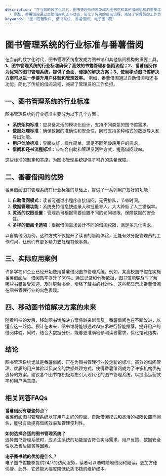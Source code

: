 ```yaml
---
description: "在当前的数字化时代，图书管理系统愈发成为图书馆和其他借阅机构的重要工具。**1、图书管理系统的行业标准确保了高效的书籍管理和借阅流程；2、番薯借阅作为优秀的图书管理系统，提供了全面、便捷的解决方案；3、使用移动图书馆解决方案可以进一步提升用户体验和管理效率。**\
  \ 例如，番薯借阅通过自助借阅和还书功能，简化了传统的借阅流程，减轻了管理员的工作负担。"
keywords: "图书管理软件, 借书系统, 番薯借阅, 电子图书馆"
---
```

# 图书管理系统的行业标准与番薯借阅

在当前的数字化时代，图书管理系统愈发成为图书馆和其他借阅机构的重要工具。**1、图书管理系统的行业标准确保了高效的书籍管理和借阅流程；2、番薯借阅作为优秀的图书管理系统，提供了全面、便捷的解决方案；3、使用移动图书馆解决方案可以进一步提升用户体验和管理效率。** 例如，番薯借阅通过自助借阅和还书功能，简化了传统的借阅流程，减轻了管理员的工作负担。

## **一、图书管理系统的行业标准**

图书管理系统的行业标准主要分为以下几个方面：

- **系统架构标准**：应具备灵活的模块化设计，支持不同类型的图书馆需求。
- **数据处理标准**：确保数据的准确性和安全性，同时支持多种格式的数据导入和导出功能。
- **用户体验标准**：界面友好，操作简单，满足不同年龄段用户的需求。
- **借阅和还书流程标准**：应结合自助和管理员两种方式，提高借阅效率。

这些标准的制定和实施，为图书管理系统提供了可靠的质量保障。

## **二、番薯借阅的优势**

番薯借阅图书管理系统在行业标准的基础上，提供了一系列用户友好的功能：

1. **自助借阅模式**：读者可通过小程序直接借阅，无需排队，节省时间。
2. **数据管理功能**：系统支持信息快速录入和批量导入，大大降低了人工错误率。
3. **灵活的权限设置**：管理员可根据需要设置不同的访问权限，保障数据的安全性。
4. **多样的借阅卡选项**：根据借阅需求设计不同的借阅权限，满足多元化需求。

以自助借阅为例，这种方式不仅提升了读者的借阅体验，还能有效分配管理员的工作时间，让他们有更多精力去处理其他事务。

## **三、实际应用案例**

许多学校和企业已经开始使用番薯借阅图书管理系统。例如，某高校图书馆在实施番薯借阅后，借阅效率提升了30%。通过记录和分析数据，图书馆能够及时了解哪些书籍最受欢迎，及时更新书单，增强了藏书的针对性。这些都显示出番薯借阅在图书管理行业的出色表现。

## **四、移动图书馆解决方案的未来**

随着科技的发展，移动图书馆解决方案将越来越普及。番薯借阅也在不断改进，以适应这一趋势。预计在未来，图书馆将能够通过AI技术进行智能推荐，提升用户的借阅体验。同时，结合大数据分析，能够更准确地预测读者需求，优化馆藏结构。

## **结论**

图书管理系统尤其是番薯借阅，正在为图书管理行业设定新的标准。高效的借阅管理、优质的用户体验以及安全的数据处理方式，使得番薯借阅成为了许多机构优先选择的方案。建议各个图书馆积极考虑引入现代化的图书管理系统，以提高运营效率和用户满意度。

## 相关问答FAQs

**番薯借阅有哪些特点？**  
番薯借阅图书管理系统以其用户友好的界面、自助借阅模式和灵活的权限设置而闻名，能够有效提高借阅效率和管理便利性。

**如何选择合适的图书管理系统？**  
选择图书管理系统时，应关注系统的功能是否符合实际需求、用户反馈、数据安全性以及售后服务等因素。

**电子图书馆的优势是什么？**  
电子图书馆能够提供24/7的访问服务，读者可以随时随地借阅和阅读，更加方便快捷。此外，它还能大幅度降低纸质书籍的维护成本。
